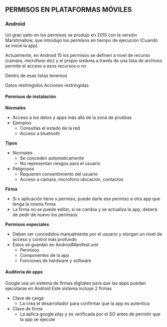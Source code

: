 ## PERMISOS EN PLATAFORMAS MÓVILES

### Android

Un gran salto en los permisos se produjo en 2015 con la versión Marshmallow, que introdujo los permisos en tiempo de ejecución (Cuando se inicie la app).

Actualmente, en Android 15 los permisos se definen a nivel de recurso (camara, microfono etc) y el propio sistema a través de una lista de archivos permite el acceso a esos recursos o no

Dentro de esas listas tenemos

Datos restringidos
Acciones restringidas


#### Permisos de instalación

**Normales**
- Acceso a los datos y apps más alla de la zona de pruebas
- Ejemplos
	- Consultas el estado de la red
	- Acceso a bluetooth

**Tipos**
- Normales
	- Se conceden automaticamente
	- No representan riesgos para el usuario
- Peligrosos
	- Requieren consentimiento del usuario
	- Acceso a cámara, microfono ubicacion, contactos

**Firma**
- Si x aplicación tiene x permiso, puede darle ese permiso a otra app que tenga la misma firma
- La firma no se puede editar, si se cambia y se actualiza la app, deberá de pedir de nuevo los permisos

**Permisos especiales**
- Deben ser concedidos manualmente por el usuario y otorgan un nivel de acceso y control más profundo
- Estos se guardan en AndroidManifest.xml
	- Permisos
	- Componentes de la app
	- Funciones de hardware y software

#### Auditoria de apps
Google usa un sistema de firmas digitales para que las apps puedan ejecutarse en Android
Este sistema incluye 2 firmas
- Clave de carga
	- La crea el desarrollador para confirmar que la app es autentica
- Clave de firma
	- La aplica google play y es verificada por el SO antes de permitir que la app se ejecute




